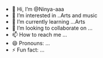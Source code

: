 - 👋 Hi, I’m @Ninya-aaa
- 👀 I’m interested in ..Arts and music 
- 🌱 I’m currently learning ...Arts
- 💞️ I’m looking to collaborate on ...
- 📫 How to reach me ...
- 😄 Pronouns: ...
- ⚡ Fun fact: ...

<!---
Ninya-aaa/Ninya-aaa is a ✨ special ✨ repository because its `README.md` (this file) appears on your GitHub profile.
You can click the Preview link to take a look at your changes.
--->
